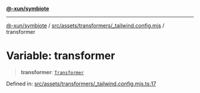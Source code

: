 [**@-xun/symbiote**](../../../../../README.md)

***

[@-xun/symbiote](../../../../../README.md) / [src/assets/transformers/\_tailwind.config.mjs](../README.md) / transformer

# Variable: transformer

> **transformer**: [`Transformer`](../../../type-aliases/Transformer.md)

Defined in: [src/assets/transformers/\_tailwind.config.mjs.ts:17](https://github.com/Xunnamius/symbiote/blob/ffa2219b5458551337af8081b76f7ffb8422c513/src/assets/transformers/_tailwind.config.mjs.ts#L17)
